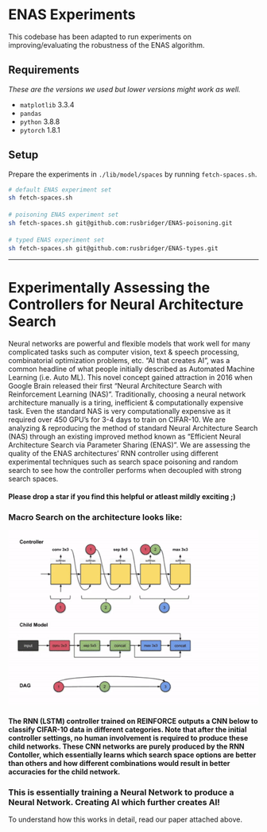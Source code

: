 # ENAS Experiments

This codebase has been adapted to run experiments on improving/evaluating the robustness of the ENAS algorithm.

## Requirements

_These are the versions we used but lower versions might work as well._

- `matplotlib` 3.3.4
- `pandas`
- `python` 3.8.8
- `pytorch` 1.8.1

## Setup

Prepare the experiments in `./lib/model/spaces` by running `fetch-spaces.sh`.

```sh
# default ENAS experiment set
sh fetch-spaces.sh

# poisoning ENAS experiment set
sh fetch-spaces.sh git@github.com:rusbridger/ENAS-poisoning.git

# typed ENAS experiment set
sh fetch-spaces.sh git@github.com:rusbridger/ENAS-types.git
```

---

# Experimentally Assessing the Controllers for Neural Architecture Search

Neural networks are powerful and flexible models that work well for many complicated tasks such as computer vision, text & speech processing, combinatorial optimization problems, etc. “AI that creates AI”, was a common headline of what people initially described as Automated Machine Learning (i.e. Auto ML). This novel concept gained attraction in 2016 when Google Brain released their first “Neural Architecture Search with Reinforcement Learning (NAS)”. Traditionally, choosing a neural network architecture manually is a tiring, inefficient & computationally expensive task. Even the standard NAS is very computationally expensive as it required over 450 GPU’s for 3-4 days to train on CIFAR-10. We are analyzing & reproducing the method of standard Neural Architecture Search (NAS) through an existing improved method known as “Efficient Neural Architecture Search via Parameter Sharing (ENAS)”. We are assessing the quality of the ENAS architectures’ RNN controller using different experimental techniques such as search space poisoning and random search to see how the controller performs when decoupled with strong search spaces.

#### Please drop a star if you find this helpful or atleast mildly exciting ;)

### Macro Search on the architecture looks like:

<p align="center">
  <img src="GIFS/MacroSearch.gif" alt="animated" />
</p>

#### The RNN (LSTM) controller trained on REINFORCE outputs a CNN below to classify CIFAR-10 data in different categories. Note that after the initial controller settings, no human involvement is required to produce these child networks. These CNN networks are purely produced by the RNN Contoller, which essentially learns which search space options are better than others and how different combinations would result in better accuracies for the child network.

### This is essentially training a Neural Network to produce a Neural Network. Creating AI which further creates AI!

To understand how this works in detail, read our paper attached above.
